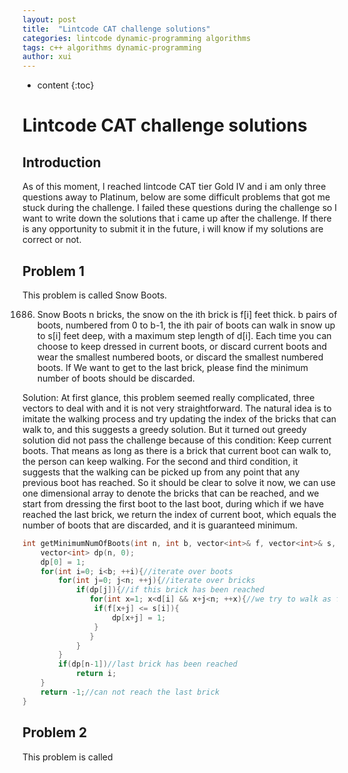 ```yaml
---
layout: post
title:  "Lintcode CAT challenge solutions"
categories: lintcode dynamic-programming algorithms 
tags: c++ algorithms dynamic-programming
author: xui
---
```


* content
{:toc}

# Lintcode CAT challenge solutions
## Introduction
As of this moment, I reached lintcode CAT tier Gold IV and i am only three questions away to Platinum, below are some difficult problems that got me stuck during the challenge. I failed these questions during the challenge so I want to write down the solutions that i came up after the challenge. If there is any opportunity to submit it in the future, i will know if my solutions are correct or not.

## Problem 1
This problem is called Snow Boots.

1686. Snow Boots
n bricks, the snow on the ith brick is f[i] feet thick. b pairs of boots, numbered from 0 to b-1, the ith pair of boots can walk in snow up to s[i] feet deep, with a maximum step length of d[i]. Each time you can choose to keep dressed in current boots, or discard current boots and wear the smallest numbered boots, or discard the smallest numbered boots. If We want to get to the last brick, please find the minimum number of boots should be discarded.

Solution:
At first glance, this problem seemed really complicated, three vectors to deal with and it is not very straightforward. The natural idea is to imitate the walking process and try updating the index of the bricks that can walk to, and this suggests a greedy solution. But it turned out greedy solution did not pass the challenge because of this condition: Keep current boots. That means as long as there is a brick that current boot can walk to, the person can keep walking. For the second and third condition, it suggests that the walking can be picked up from any point that any previous boot has reached. So it should be clear to solve it now, we can use one dimensional array to denote the bricks that can be reached, and we start from dressing the first boot to the last boot, during which if we have reached the last brick, we return the index of current boot, which equals the number of boots that are discarded, and it is guaranteed minimum.

```cpp
int getMinimumNumOfBoots(int n, int b, vector<int>& f, vector<int>& s, vector<int>&d){
    vector<int> dp(n, 0);
    dp[0] = 1;
    for(int i=0; i<b; ++i){//iterate over boots
        for(int j=0; j<n; ++j){//iterate over bricks
            if(dp[j]){//if this brick has been reached
               for(int x=1; x<d[i] && x+j<n; ++x){//we try to walk as far as possible
                if(f[x+j] <= s[i]){
                    dp[x+j] = 1;
                }
               } 
            }
        }
        if(dp[n-1])//last brick has been reached
            return i;
    }
    return -1;//can not reach the last brick
}
```


## Problem 2
This problem is called



